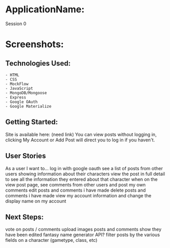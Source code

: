 # ApplicationName:
Session 0

# Screenshots:

## Technologies Used:
    - HTML
    - CSS 
    - MockFlow
    - JavaScript
    - MongoDB/Mongoose
    - Express
    - Google OAuth
    - Google Materialize

## Getting Started:
Site is available here:
(need link)
You can view posts without logging in, clicking My Account or Add Post will direct you to log in if you haven't.

## User Stories
As a user I want to…
log in with google oauth
see a list of posts from other users showing information about their characters
view the post in full detail to see all the information they entered about that character
when on the view post page, see comments from other users and post my own comments
edit posts and comments i have made
delete posts and comments i have made
view my account information and change the display name on my account

## Next Steps:
vote on posts / comments
upload images
posts and comments show they have been edited
fantasy name generator API? 
filter posts by the various fields on a character (gametype, class, etc)
